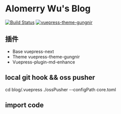 # Alomerry Wu's Blog

[![Build Status](https://ci.alomerry.com/buildStatus/icon?job=blog&style=flat)](https://ci.alomerry.com/job/blog/)
[![vuepress-theme-gungnir](https://img.shields.io/badge/Vuepress--theme-Gungnir--V2-lightgrey?logo=vuedotjs&color=blue)](https://github.com/Renovamen/vuepress-theme-gungnir)

## 插件

- Base vuepress-next
- Theme vuepress-theme-gungnir
- Vuepress-plugin-md-enhance

## local git hook && oss pusher

cd blog/.vuepress
./ossPusher --configPath core.toml

## import code
